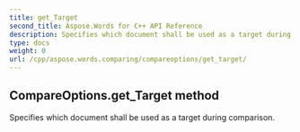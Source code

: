 ```yaml
---
title: get_Target
second_title: Aspose.Words for C++ API Reference
description: Specifies which document shall be used as a target during comparison. 
type: docs
weight: 0
url: /cpp/aspose.words.comparing/compareoptions/get_target/
---
```

## CompareOptions.get_Target method


Specifies which document shall be used as a target during comparison.


